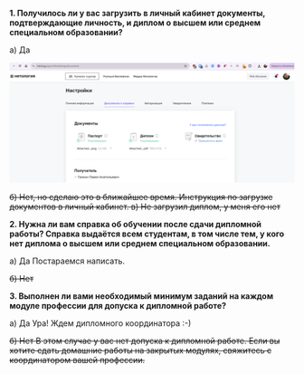 **1. Получилось ли у вас загрузить в личный кабинет документы, подтверждающие личность, и диплом о высшем или среднем специальном образовании?**

а) Да

![lk.png](img/lk.png)

~~б) Нет, но сделаю это в ближайшее время. Инструкция по загрузке документов в личный кабинет.
в) Не загрузил диплом, у меня его нет~~

**2. Нужна ли вам справка об обучении после сдачи дипломной работы? Справка выдаётся всем студентам, в том числе тем, у кого нет диплома о высшем или среднем специальном образовании.**

а) Да
Постараемся написать.

~~б) Нет~~

**3. Выполнен ли вами необходимый минимум заданий на каждом модуле профессии для допуска к дипломной работе?**

а) Да
Ура! Ждем дипломного координатора :-)

~~б) Нет
В этом случае у вас нет допуска к дипломной работе. Если вы хотите сдать домашние работы на закрытых модулях, свяжитесь с координатором вашей профессии.~~